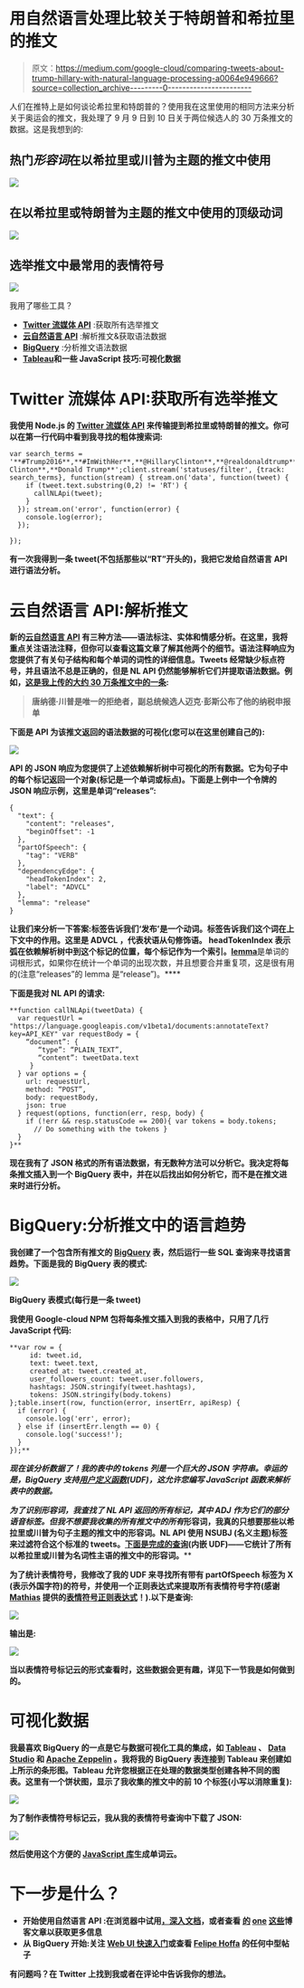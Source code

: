 # 用自然语言处理比较关于特朗普和希拉里的推文

> 原文：<https://medium.com/google-cloud/comparing-tweets-about-trump-hillary-with-natural-language-processing-a0064e949666?source=collection_archive---------0----------------------->

人们在推特上是如何谈论希拉里和特朗普的？使用我在这里使用的相同方法来分析关于奥运会的推文，我处理了 9 月 9 日到 10 日关于两位候选人的 30 万条推文的数据。这是我想到的:

## **热门*形容词*在以希拉里或川普为主题的推文中使用**

![](img/410a7874f206b5c3de5b0f36b1704a7b.png)

## 在以希拉里或特朗普为主题的推文中使用的顶级动词

![](img/c1f395a10eba1d17c85480b184ba733e.png)

## **选举推文中最常用的表情符号**

![](img/0d9a0d7dee835a4c7f88436be9c9a0ae.png)

我用了哪些工具？

*   [**Twitter 流媒体 API**](https://dev.twitter.com/streaming/overview) :获取所有选举推文
*   [**云自然语言 API**](https://cloud.google.com/natural-language/) :解析推文&获取语法数据
*   [**BigQuery**](https://cloud.google.com/bigquery) :分析推文语法数据
*   [**Tableau**](https://www.tableau.com/stories/topic/google-cloud-platform)**和一些 JavaScript 技巧:可视化数据**

# ****Twitter 流媒体 API:获取所有选举推文****

**我使用 Node.js 的 [Twitter 流媒体 API](https://dev.twitter.com/streaming/overview) 来传输提到希拉里或特朗普的推文。你可以在第一行代码中看到我寻找的粗体搜索词:**

```
var search_terms = '**#Trump2016**,**#ImWithHer**,**@HillaryClinton**,**@realdonaldtrump**,**#NeverTrump**,**#MakeAmericaGreatAgain**,**Hillary Clinton**,**Donald Trump**';client.stream('statuses/filter', {track: search_terms}, function(stream) { stream.on('data', function(tweet) {
    if (tweet.text.substring(0,2) != 'RT') {
      callNLApi(tweet);
    }
  }); stream.on('error', function(error) {
    console.log(error);
  });

});
```

**有一次我得到一条 tweet(不包括那些以“RT”开头的)，我把它发给自然语言 API 进行语法分析。**

# ****云自然语言 API:解析推文****

**新的[云自然语言 API](https://cloud.google.com/natural-language/) 有三种方法——语法标注、实体和情感分析。在这里，我将重点关注语法注释，但你可以查看这篇文章了解其他两个的细节。语法注释响应为您提供了有关句子结构和每个单词的词性的详细信息。Tweets 经常缺少标点符号，并且语法不总是正确的，但是 NL API 仍然能够解析它们并提取语法数据。例如，[这是我上传的大约 30 万条推文中的一条](https://twitter.com/Newsweek/status/774668800906043392):**

> **唐纳德·川普是唯一的拒绝者，副总统候选人迈克·彭斯公布了他的纳税申报单**

**下面是 API 为该推文返回的语法数据的可视化(您可以在这里创建自己的):**

**![](img/3a627f6248f4e5e54a43b1c06bf2c918.png)**

**API 的 JSON 响应为您提供了上述依赖解析树中可视化的所有数据。它为句子中的每个标记返回一个对象(标记是一个单词或标点)。下面是上例中一个令牌的 JSON 响应示例，这里是单词“releases”:**

```
{
  "text": {
    "content": "releases",
    "beginOffset": -1
  },
  "partOfSpeech": {
    "tag": "VERB"
  },
  "dependencyEdge": {
    "headTokenIndex": 2,
    "label": "ADVCL"
  },
  "lemma": "release"
}
```

**让我们来分析一下答案:**标签**告诉我们‘发布’是一个动词。标签告诉我们这个词在上下文中的作用。这里是 **ADVCL** ，代表状语从句修饰语。 **headTokenIndex** 表示弧在依赖解析树中到这个标记的位置，每个标记作为一个索引。**[**lemma**](https://en.wikipedia.org/wiki/Lemma_(morphology))是单词的词根形式，如果你在统计一个单词的出现次数，并且想要合并重复项，这是很有用的(注意“releases”的 lemma 是“release”)。****

****下面是我对 NL API 的请求:****

```
**function callNLApi(tweetData) {
  var requestUrl = "https://language.googleapis.com/v1beta1/documents:annotateText?key=API_KEY" var requestBody = {
    “document”: {
       “type”: “PLAIN_TEXT”,
       “content”: tweetData.text
     }
  } var options = {
    url: requestUrl,
    method: “POST”,
    body: requestBody,
    json: true
  } request(options, function(err, resp, body) {
    if (!err && resp.statusCode == 200){ var tokens = body.tokens;
      // Do something with the tokens } 
  }
}**
```

****现在我有了 JSON 格式的所有语法数据，有无数种方法可以分析它。我决定将每条推文插入到一个 BigQuery 表中，并在以后找出如何分析它，而不是在推文进来时进行分析。****

# ******BigQuery:分析推文中的语言趋势******

****我创建了一个包含所有推文的 [BigQuery](https://cloud.google.com/bigquery/) 表，然后运行一些 SQL 查询来寻找语言趋势。下面是我的 BigQuery 表的模式:****

****![](img/b484da242710971be522f50e4eb55368.png)****

****BigQuery 表模式(每行是一条 tweet)****

****我使用 Google-cloud NPM 包将每条推文插入到我的表格中，只用了几行 JavaScript 代码:****

```
**var row = {
     id: tweet.id,
     text: tweet.text,
     created_at: tweet.created_at,
     user_followers_count: tweet.user.followers,
     hashtags: JSON.stringify(tweet.hashtags),
     tokens: JSON.stringify(body.tokens)
};table.insert(row, function(error, insertErr, apiResp) {
  if (error) {
    console.log('err', error);
  } else if (insertErr.length == 0) {
    console.log('success!');
  }
});**
```

*****现在该分析数据了！我的表中的 tokens 列是一个巨大的 JSON 字符串。幸运的是，BigQuery 支持[用户定义函数](https://cloud.google.com/bigquery/user-defined-functions)(UDF)，这允许您编写 JavaScript 函数来解析表中的数据。*****

****为了识别形容词，我查找了 NL API 返回的所有标记，其中 **ADJ** 作为它们的**部分语音**标签。但我不想要我收集的所有推文中的*所有*形容词，我真的只想要那些以希拉里或川普为句子主题的推文中的形容词。NL API 使用 **NSUBJ** (名义主题)标签来过滤符合这个标准的 tweets。[下面是完成的查询](https://gist.github.com/sararob/c1701d78523d4efe741203c08cc6a4bf)(内嵌 UDF)——它统计了所有以希拉里或川普为名词性主语的推文中的形容词。****

****为了统计表情符号，我修改了我的 UDF 来寻找所有带有 partOfSpeech 标签为 **X** (表示外国字符)的符号，并使用一个正则表达式来提取所有表情符号字符(感谢 [Mathias](https://twitter.com/mathias) 提供的[表情符号正则表达式](https://github.com/mathiasbynens/emoji-regex)！).以下是查询:****

****![](img/fbbccc5954138c1b4eb0e7b4cc3c56f4.png)****

****输出是:****

****![](img/903a8df42398081bca4ee4eb4df6d652.png)****

****当以表情符号标记云的形式查看时，这些数据会更有趣，详见下一节我是如何做到的。****

# ******可视化数据******

****我最喜欢 BigQuery 的一点是它与数据可视化工具的集成，如 [Tableau](http://www.tableau.com/) 、 [Data Studio](https://www.google.com/analytics/data-studio/) 和 [Apache Zeppelin](https://zeppelin.apache.org/) 。我将我的 BigQuery 表连接到 Tableau 来创建如上所示的条形图。Tableau 允许您根据正在处理的数据类型创建各种不同的图表。这里有一个饼状图，显示了我收集的推文中的前 10 个标签(小写以消除重复):****

****![](img/2a5755951b90311aba783d2ed407c47c.png)****

****为了制作表情符号标记云，我从我的表情符号查询中下载了 JSON:****

****![](img/3ee5f1b59c2bf59d22406011e2963dca.png)****

****然后使用这个方便的 [JavaScript 库](https://github.com/lucaong/jQCloud)生成单词云。****

# ****下一步是什么？****

*   ****开始使用**自然语言 API** :在浏览器中试用[，深入](https://cloud.google.com/natural-language/#nl_demo_section)[文档](https://cloud.google.com/natural-language/docs/)，或者查看 [的](https://rominirani.com/tutorial-google-cloud-natural-language-api-910740100378#.obxvl0vpo) [one](https://cloud.google.com/blog/big-data/2016/08/structuring-unstructured-text-with-the-google-cloud-natural-language-api) [这些](https://cloud.google.com/blog/big-data/2016/07/using-the-cloud-natural-language-api-to-analyze-harry-potter-and-the-new-york-times)博客文章以获取更多信息****
*   ****从 **BigQuery** 开始:关注 [Web UI 快速入门](https://cloud.google.com/bigquery/quickstart-web-ui)或查看 [Felipe Hoffa](https://medium.com/u/279fe54c149a?source=post_page-----a0064e949666--------------------------------) 的任何中型帖子****

****有问题吗？在 Twitter 上找到我或者在评论中告诉我你的想法。****
